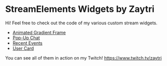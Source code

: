 # StreamElements Widgets by Zaytri
Hi! Feel free to check out the code of my various custom stream widgets.
- [Animated Gradient Frame](AnimatedGradientFrame)
- [Pop-Up Chat](PopUpChat)
- [Recent Events](RecentEvents)
- [User Card](UserCard)

You can see all of them in action on my Twitch! https://www.twitch.tv/zaytri